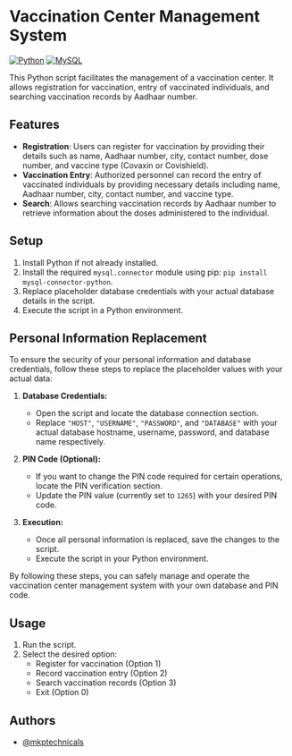 # Vaccination Center Management System

[![Python](https://img.shields.io/badge/Python-3.x-blue.svg)](https://www.python.org/)
[![MySQL](https://img.shields.io/badge/MySQL-Database-blue.svg)](https://www.mysql.com/)

This Python script facilitates the management of a vaccination center. It allows registration for vaccination, entry of vaccinated individuals, and searching vaccination records by Aadhaar number.

## Features

- **Registration**: Users can register for vaccination by providing their details such as name, Aadhaar number, city, contact number, dose number, and vaccine type (Covaxin or Covishield).
- **Vaccination Entry**: Authorized personnel can record the entry of vaccinated individuals by providing necessary details including name, Aadhaar number, city, contact number, and vaccine type.
- **Search**: Allows searching vaccination records by Aadhaar number to retrieve information about the doses administered to the individual.

## Setup

1. Install Python if not already installed.
2. Install the required `mysql.connector` module using pip: `pip install mysql-connector-python`.
3. Replace placeholder database credentials with your actual database details in the script.
4. Execute the script in a Python environment.

## Personal Information Replacement

To ensure the security of your personal information and database credentials, follow these steps to replace the placeholder values with your actual data:

1. **Database Credentials:**
   - Open the script and locate the database connection section.
   - Replace `"HOST"`, `"USERNAME"`, `"PASSWORD"`, and `"DATABASE"` with your actual database hostname, username, password, and database name respectively.

2. **PIN Code (Optional):**
   - If you want to change the PIN code required for certain operations, locate the PIN verification section.
   - Update the PIN value (currently set to `1265`) with your desired PIN code.

3. **Execution:**
   - Once all personal information is replaced, save the changes to the script.
   - Execute the script in your Python environment.

By following these steps, you can safely manage and operate the vaccination center management system with your own database and PIN code.

## Usage

1. Run the script.
2. Select the desired option:
   - Register for vaccination (Option 1)
   - Record vaccination entry (Option 2)
   - Search vaccination records (Option 3)
   - Exit (Option 0)

## Authors

- [@mkptechnicals](https://www.github.com/MKPTechnicals)
